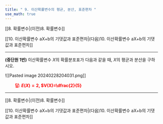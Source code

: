 ```yaml
---
title: " 9. 이산확률변수의 평균, 분산, 표준편차 "
use_math: true
---
```

[[8. 확률변수|(이전)8. 확률변수]] 

[[10. 이산확률변수 aX+b의 기댓값과 표준편차|(다음)10. 이산확률변수 aX+b의 기댓값과 표준편차]]

***

**(중단원 1번)** 이산확률변수 $X$의 확률분포표가 다음과 같을 때, $X$의 평균과 분산을 구하시오.

![[Pasted image 20240228204031.png]]

**<span style="color: red;">$\qquad$답: $E(X)=2$, $V(X)=\dfrac{2}{5}</span>**





***
[[8. 확률변수|(이전)8. 확률변수]] 

[[10. 이산확률변수 aX+b의 기댓값과 표준편차|(다음)10. 이산확률변수 aX+b의 기댓값과 표준편차]]
